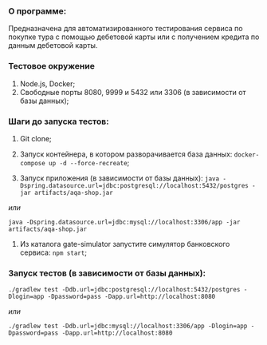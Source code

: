 ### О программе:
Предназначена для автоматизированного тестирования сервиса по покупке тура с помощью дебетовой карты или с получением кредита по данным дебетовой карты.

### Тестовое окружение
1. Node.js, Docker; 
1. Свободные порты 8080, 9999 и 5432 или 3306 (в зависимости от базы данных);

### Шаги до запуска тестов:

1. Git clone;

1. Запуск контейнера, в котором разворачивается база данных:
`docker-compose up -d --force-recreate`;

1. Запуск приложения (в зависимости от базы данных):
`java -Dspring.datasource.url=jdbc:postgresql://localhost:5432/postgres -jar artifacts/aqa-shop.jar`

*или*

`java -Dspring.datasource.url=jdbc:mysql://localhost:3306/app -jar artifacts/aqa-shop.jar`

1. Из каталога gate-simulator запустите симулятор банковского сервиса:
 `npm start`;

### Запуск тестов (в зависимости от базы данных):
`./gradlew test -Ddb.url=jdbc:postgresql://localhost:5432/postgres -Dlogin=app -Dpassword=pass -Dapp.url=http://localhost:8080`

*или*

`./gradlew test -Ddb.url=jdbc:mysql://localhost:3306/app -Dlogin=app -Dpassword=pass -Dapp.url=http://localhost:8080`
